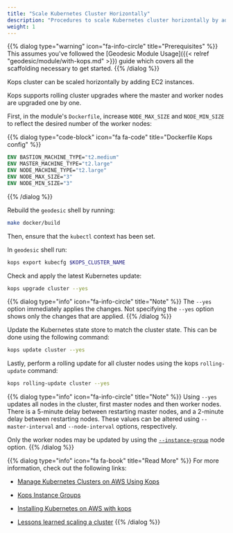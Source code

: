 ```yaml
---
title: "Scale Kubernetes Cluster Horizontally"
description: "Procedures to scale Kubernetes cluster horizontally by adding nodes"
weight: 1
---
```


{{% dialog type="warning" icon="fa-info-circle" title="Prerequisites" %}}
This assumes you've followed the [Geodesic Module Usage]({{< relref "geodesic/module/with-kops.md" >}}) guide which covers all the scaffolding necessary to get started.
{{% /dialog %}}

Kops cluster can be scaled horizontally by adding EC2 instances. 

Kops supports rolling cluster upgrades where the master and worker nodes are upgraded one by one.

First, in the module's `Dockerfile`, increase `NODE_MAX_SIZE` and `NODE_MIN_SIZE` to reflect the desired number of the worker nodes:

{{% dialog type="code-block" icon="fa fa-code" title="Dockerfile Kops config" %}}
```dockerfile
ENV BASTION_MACHINE_TYPE="t2.medium"
ENV MASTER_MACHINE_TYPE="t2.large"
ENV NODE_MACHINE_TYPE="t2.large"
ENV NODE_MAX_SIZE="3"
ENV NODE_MIN_SIZE="3"
```
{{% /dialog %}}

Rebuild the `geodesic` shell by running:

```sh
make docker/build
```

Then, ensure that the `kubectl` context has been set.

In `geodesic` shell run:

```sh
kops export kubecfg $KOPS_CLUSTER_NAME
```

Check and apply the latest Kubernetes update:

```sh
kops upgrade cluster --yes
```

{{% dialog type="info" icon="fa-info-circle" title="Note" %}}
The `--yes` option immediately applies the changes. Not specifying the `--yes` option shows only the changes that are applied.
{{% /dialog %}}

Update the Kubernetes state store to match the cluster state. This can be done using the following command:

```sh
kops update cluster --yes
```

Lastly, perform a rolling update for all cluster nodes using the kops `rolling-update` command:

```sh
kops rolling-update cluster --yes
```

{{% dialog type="info" icon="fa-info-circle" title="Note" %}}
Using `--yes` updates all nodes in the cluster, first master nodes and then worker nodes.
There is a 5-minute delay between restarting master nodes, and a 2-minute delay between restarting nodes. 
These values can be altered using `--master-interval` and `--node-interval` options, respectively.

Only the worker nodes may be updated by using the [`--instance-group`](https://github.com/kubernetes/kops/blob/master/docs/instance_groups.md) node option.
{{% /dialog %}}

{{% dialog type="info" icon="fa fa-book" title="Read More" %}}
For more information, check out the following links:

* [Manage Kubernetes Clusters on AWS Using Kops](https://aws.amazon.com/blogs/compute/kubernetes-clusters-aws-kops/)

* [Kops Instance Groups](https://github.com/kubernetes/kops/blob/master/docs/instance_groups.md)

* [Installing Kubernetes on AWS with kops](https://kubernetes.io/docs/getting-started-guides/kops/)

* [Lessons learned scaling a cluster](https://medium.com/tailor-tech/production-grade-kubernetes-on-aws-3-lessons-learned-scaling-a-cluster-a421dfe786dd)
{{% /dialog %}}
